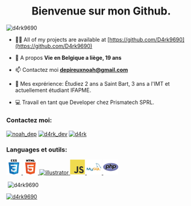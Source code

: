 <h1 align="center">Bienvenue sur mon Github.</h1>

<p align="left"> <img src="https://komarev.com/ghpvc/?username=d4rk9690&label=Profile%20views&color=0e75b6&style=flat" alt="d4rk9690" /> </p>

- 👨‍💻 All of my projects are available at [https://github.com/D4rk9690](https://github.com/D4rk9690)

- 💬 A propos **Vie en Belgique a liège, 19 ans**

- 📫 Contactez moi **depireuxnoah@gmail.com**

- 📄 Mes exprérience: Étudiez 2 ans a Saint Bart, 3 ans a l'IMT et actuellement étudiant IFAPME.

- 💻 Travail en tant que Developer chez Prismatech SPRL.

<h3 align="left">Contactez moi:</h3>
<p align="left">
<a href="https://linkedin.com/in/noah_dep" target="blank"><img align="center" src="https://raw.githubusercontent.com/rahuldkjain/github-profile-readme-generator/master/src/images/icons/Social/linked-in-alt.svg" alt="noah_dep" height="30" width="40" /></a>
<a href="https://instagram.com/noah_dep" target="blank"><img align="center" src="https://raw.githubusercontent.com/rahuldkjain/github-profile-readme-generator/master/src/images/icons/Social/instagram.svg" alt="d4rk_dev" height="30" width="40" /></a>
<a href="https://discord.gg/d4rk" target="blank"><img align="center" src="https://raw.githubusercontent.com/rahuldkjain/github-profile-readme-generator/master/src/images/icons/Social/discord.svg" alt="d4rk" height="30" width="40" /></a>
</p>

<h3 align="left">Languages et outils:</h3>
<p align="left"><a href="https://www.w3schools.com/css/" target="_blank" rel="noreferrer"> <img src="https://raw.githubusercontent.com/devicons/devicon/master/icons/css3/css3-original-wordmark.svg" alt="css3" width="40" height="40"/> </a> <a href="https://www.w3.org/html/" target="_blank" rel="noreferrer"> <img src="https://raw.githubusercontent.com/devicons/devicon/master/icons/html5/html5-original-wordmark.svg" alt="html5" width="40" height="40"/> </a> <a href="https://www.adobe.com/in/products/illustrator.html" target="_blank" rel="noreferrer"> <img src="https://www.vectorlogo.zone/logos/adobe_illustrator/adobe_illustrator-icon.svg" alt="illustrator" width="40" height="40"/> </a> <a href="https://developer.mozilla.org/en-US/docs/Web/JavaScript" target="_blank" rel="noreferrer"> <img src="https://raw.githubusercontent.com/devicons/devicon/master/icons/javascript/javascript-original.svg" alt="javascript" width="40" height="40"/> </a> <a href="https://www.mysql.com/" target="_blank" rel="noreferrer"> <img src="https://raw.githubusercontent.com/devicons/devicon/master/icons/mysql/mysql-original-wordmark.svg" alt="mysql" width="40" height="40"/> </a> <a href="https://www.php.net" target="_blank" rel="noreferrer"> <img src="https://raw.githubusercontent.com/devicons/devicon/master/icons/php/php-original.svg" alt="php" width="40" height="40"/> </a>

<p>&nbsp;<img align="center" src="https://github-readme-stats.vercel.app/api?username=d4rk9690&show_icons=true&locale=en" alt="d4rk9690" /></p>


<p align="left"> <a href="https://github.com/ryo-ma/github-profile-trophy"><img src="https://github-profile-trophy.vercel.app/?username=d4rk9690" alt="d4rk9690" /></a> </p>
